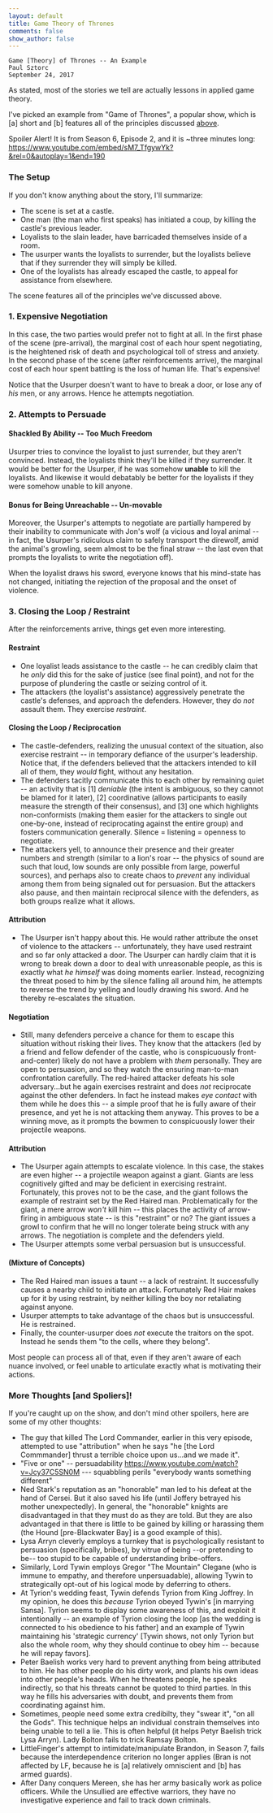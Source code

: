 ```yaml
---
layout: default
title: Game Theory of Thrones
comments: false
show_author: false
---
```


    Game [Theory] of Thrones -- An Example
	Paul Sztorc
	September 24, 2017


As stated, most of the stories we tell are actually lessons in applied game theory.

I've picked an example from "Game of Thrones", a popular show, which is [a] short and [b] features all of the principles discussed [above](http://www.truthcoin.info/).

Spoiler Alert! It is from Season 6, Episode 2, and it is ~three minutes long: https://www.youtube.com/embed/sM7_TfgywYk?&rel=0&autoplay=1&end=190


### The Setup

If you don't know anything about the story, I'll summarize:

* The scene is set at a castle.
* One man (the man who first speaks) has initiated a coup, by killing the castle's previous leader.
* Loyalists to the slain leader, have barricaded themselves inside of a room.
* The usurper wants the loyalists to surrender, but the loyalists believe that if they surrender they will simply be killed.
* One of the loyalists has already escaped the castle, to appeal for assistance from elsewhere.

The scene features all of the principles we've discussed above.

### 1. Expensive Negotiation

In this case, the two parties would prefer not to fight at all. In the first phase of the scene (pre-arrival), the marginal cost of each hour spent negotiating, is the heightened risk of death and psychological toll of stress and anxiety. In the second phase of the scene (after reinforcements arrive), the marginal cost of each hour spent battling is the loss of human life. That's expensive!

Notice that the Usurper doesn't want to have to break a door, or lose any of *his* men, or any arrows. Hence he attempts negotiation.

### 2. Attempts to Persuade 

#### Shackled By Ability -- Too Much Freedom

Usurper tries to convince the loyalist to just surrender, but they aren't convinced. Instead, the loyalists think they'll be killed if they surrender. It would be better for the Usurper, if he was somehow **unable** to kill the loyalists. And likewise it would debatably be better for the loyalists if they were somehow unable to kill anyone.

#### Bonus for Being Unreachable -- Un-movable

Moreover, the Usurper's attempts to negotiate are partially hampered by their inability to communicate with Jon's wolf (a vicious and loyal animal -- in fact, the Usurper's ridiculous claim to safely transport the direwolf, amid the animal's growling, seem almost to be the final straw -- the last even that prompts the loyalists to write the negotiation off).

When the loyalist draws his sword, everyone knows that his mind-state has not changed, initiating the rejection of the proposal and the onset of violence.

### 3. Closing the Loop / Restraint

After the reinforcements arrive, things get even more interesting.

#### Restraint

* One loyalist leads assistance to the castle -- he can credibly claim that he *only* did this for the sake of justice (see final point), and not for the purpose of plundering the castle or seizing control of it.
* The attackers (the loyalist's assistance) aggressively penetrate the castle's defenses, and approach the defenders. However, they do *not* assault them. They exercise *restraint*.

#### Closing the Loop / Reciprocation 

* The castle-defenders, realizing the unusual context of the situation, also exercise restraint -- in temporary defiance of the usurper's leadership. Notice that, if the defenders believed that the attackers intended to kill all of them, they *would* fight, without any hesitation.
* The defenders tacitly communicate this to each other by remaining quiet -- an activity that is [1] *deniable* (the intent is ambiguous, so they cannot be blamed for it later), [2] coordinative (allows participants to easily measure the strength of their consensus), and [3] one which highlights non-conformists (making them easier for the attackers to single out one-by-one, instead of reciprocating against the entire group) and fosters communication generally. Silence = listening = openness to negotiate. 
* The attackers yell, to announce their presence and their greater numbers and strength (similar to a lion's roar -- the physics of sound are such that loud, low sounds are only possible from large, powerful sources), and perhaps also to create chaos to *prevent* any individual among them from being signaled out for persuasion. But the attackers also pause, and then maintain reciprocal silence with the defenders, as both groups realize what it allows.

#### Attribution

* The Usurper isn't happy about this. He would rather attribute the onset of violence to the attackers -- unfortunately, they have used restraint and so far only attacked a door. The Usurper can hardly claim that it is wrong to break down a door to deal with unreasonable people, as this is exactly what *he himself* was doing moments earlier. Instead, recognizing the threat posed to him by the silence falling all around him, he attempts to reverse the trend by yelling and loudly drawing his sword. And he thereby re-escalates the situation.

#### Negotiation

* Still, many defenders perceive a chance for them to escape this situation without risking their lives. They know that the attackers (led by a friend and fellow defender of the castle, who is conspicuously front-and-center) likely do not have a problem with *them* personally. They are open to persuasion, and so they watch the ensuring man-to-man confrontation carefully. The red-haired attacker defeats his sole adversary...but he again exercises restraint and does *not* reciprocate against the other defenders. In fact he instead makes *eye contact* with them while he does this -- a simple proof that he is fully aware of their presence, and yet he is not attacking them anyway. This proves to be a winning move, as it prompts the bowmen to conspicuously lower their projectile weapons.

#### Attribution

* The Usurper again attempts to escalate violence. In this case, the stakes are even higher -- a projectile weapon against a giant. Giants are less cognitively gifted and may be deficient in exercising restraint. Fortunately, this proves not to be the case, and the giant follows the example of restraint set by the Red Haired man. Problematically for the giant, a mere arrow *won't* kill him -- this places the activity of arrow-firing in ambiguous state -- is this "restraint" or no? The giant issues a growl to confirm that he will no longer tolerate being struck with any arrows. The negotiation is complete and the defenders yield.
* The Usurper attempts some verbal persuasion but is unsuccessful.

#### (Mixture of Concepts)

* The Red Haired man issues a taunt -- a lack of restraint. It successfully causes a nearby child to initiate an attack. Fortunately Red Hair makes up for it by using restraint, by neither killing the boy nor retaliating against anyone.
* Usurper attempts to take advantage of the chaos but is unsuccessful. He is restrained.
* Finally, the counter-usurper does *not* execute the traitors on the spot. Instead he sends them "to the cells, where they belong". 



Most people can process all of that, even if they aren't aware of each nuance involved, or feel unable to articulate exactly what is motivating their actions.


### More Thoughts [and Spoliers]!

If you're caught up on the show, and don't mind other spoilers, here are some of my other thoughts:


* The guy that killed The Lord Commander, earlier in this very episode, attempted to use "attribution" when he says "he [the Lord Commmander] thrust a terrible choice upon us...and we made it".
* "Five or one" -- persuadability https://www.youtube.com/watch?v=Jcy37C5SN0M  --- squabbling  perils "everybody wants something different"
* Ned Stark's reputation as an "honorable" man led to his defeat at the hand of Cersei. But it also saved his life (until Joffery betrayed his mother unexpectedly). In general, the "honorable" knights are disadvantaged in that they must do as they are told. But they are also advantaged in that there is little to be gained by killing or harassing them (the Hound [pre-Blackwater Bay] is a good example of this).
* Lysa Arryn cleverly employs a turnkey that is psychologically resistant to persuasion (specifically, bribes), by vitrue of being --or pretending to be-- too stupid to be capable of understanding bribe-offers.
* Similarly, Lord Tywin employs Gregor "The Mountain" Clegane (who is immune to empathy, and therefore unpersuadable), allowing Tywin to strategically opt-out of his logical mode by deferring to others.
* At Tyrion's wedding feast, Tywin defends Tyrion from King Joffrey. In my opinion, he does this *because* Tyrion obeyed Tywin's [in marrying Sansa]. Tyrion seems to display some awareness of this, and exploit it intentionally -- an example of Tyrion closing the loop [as the wedding is connected to his obedience to his father] and an example of Tywin maintaining his 'strategic currency' [Tywin shows, not only Tyrion but also the whole room, why they should continue to obey him -- because he will repay favors]. 
* Peter Baelish works very hard to prevent anything from being attributed to him. He has other people do his dirty work, and plants his own ideas into other people's heads. When he threatens people, he speaks indirectly, so that his threats cannot be quoted to third parties. In this way he fills his adversaries with doubt, and prevents them from coordinating against him.
* Sometimes, people need some extra credibilty, they "swear it", "on all the Gods". This technique helps an individual constrain themselves into being unable to tell a lie. This is often helpful (it helps Petyr Baelish trick Lysa Arryn). Lady Bolton fails to trick Ramsay Bolton.
* LittleFinger's attempt to intimidate/manipulate Brandon, in Season 7, fails because the interdependence criterion no longer applies (Bran is not affected by LF, because he is [a] relatively omniscient and [b] has armed guards).
* After Dany conquers Mereen, she has her army basically work as police officers. While the Unsullied are effective warriors, they have no investigative experience and fail to track down criminals.


